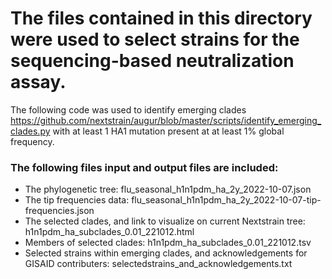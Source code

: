 # The files contained in this directory were used to select strains for the sequencing-based neutralization assay. 
The following code was used to identify emerging clades https://github.com/nextstrain/augur/blob/master/scripts/identify_emerging_clades.py with at least 1 HA1 mutation present at at least 1% global frequency. 

### The following files input and output files are included:
 - The phylogenetic tree: flu_seasonal_h1n1pdm_ha_2y_2022-10-07.json
 - The tip frequencies data: flu_seasonal_h1n1pdm_ha_2y_2022-10-07-tip-frequencies.json
 - The selected clades, and link to visualize on current Nextstrain tree: h1n1pdm_ha_subclades_0.01_221012.html
 - Members of selected clades: h1n1pdm_ha_subclades_0.01_221012.tsv
 - Selected strains within emerging clades, and acknowledgements for GISAID contributers: selectedstrains_and_acknowledgements.txt

